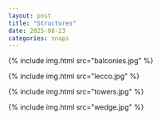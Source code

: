 ```yaml
---
layout: post
title: "Structures"
date: 2025-08-23
categories: snaps
---
```


{% include img.html src="balconies.jpg" %}

{% include img.html src="lecco.jpg" %}

{% include img.html src="towers.jpg" %}

{% include img.html src="wedge.jpg" %}